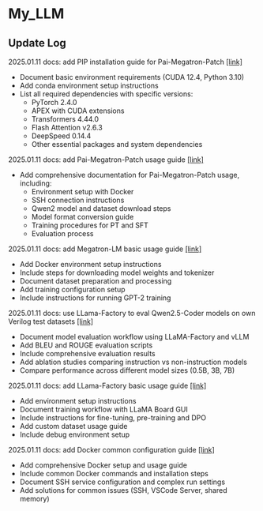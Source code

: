 # My_LLM

## Update Log

2025.01.11
docs: add PIP installation guide for Pai-Megatron-Patch
[[link]](Common_Tools/Training_Framework/Pai-Megatron-Patch/1_Use_PIP_to_Install_Pai-Megatron-Patch.md)

- Document basic environment requirements (CUDA 12.4, Python 3.10)
- Add conda environment setup instructions
- List all required dependencies with specific versions:
  - PyTorch 2.4.0
  - APEX with CUDA extensions
  - Transformers 4.44.0
  - Flash Attention v2.6.3
  - DeepSpeed 0.14.4
  - Other essential packages and system dependencies

2025.01.11
docs: add Pai-Megatron-Patch usage guide
[[link]](Common_Tools/Training_Framework/Pai-Megatron-Patch/0_Pai-Megatron-Patch_Simple_Use.md)

- Add comprehensive documentation for Pai-Megatron-Patch usage, including:
  - Environment setup with Docker
  - SSH connection instructions
  - Qwen2 model and dataset download steps
  - Model format conversion guide
  - Training procedures for PT and SFT
  - Evaluation process

2025.01.11
docs: add Megatron-LM basic usage guide
[[link]](Common_Tools/Training_Framework/Megatron-LM/0_Megatron-LM_Simple_Use.md)

- Add Docker environment setup instructions
- Include steps for downloading model weights and tokenizer
- Document dataset preparation and processing
- Add training configuration setup
- Include instructions for running GPT-2 training


2025.01.11
docs: use LLama-Factory to eval Qwen2.5-Coder models on own Verilog test datasets
[[link]](Common_Tools/Training_Framework/LLama-Factory/1_LLama_Factory_Eval_Models_on_Own_Dataset.md)

- Document model evaluation workflow using LLaMA-Factory and vLLM
- Add BLEU and ROUGE evaluation scripts
- Include comprehensive evaluation results
- Add ablation studies comparing instruction vs non-instruction models
- Compare performance across different model sizes (0.5B, 3B, 7B)

2025.01.11 
docs: add LLama-Factory basic usage guide
[[link]](Common_Tools/Training_Framework/LLama-Factory/0_LLama_Factory_Simple_Use.md)

- Add environment setup instructions
- Document training workflow with LLaMA Board GUI
- Include instructions for fine-tuning, pre-training and DPO
- Add custom dataset usage guide
- Include debug environment setup

2025.01.11
docs: add Docker common configuration guide
[[link]](Common_Tools/Linux/0_Basic_Linux_Command.md)

- Add comprehensive Docker setup and usage guide
- Include common Docker commands and installation steps
- Document SSH service configuration and complex run settings
- Add solutions for common issues (SSH, VSCode Server, shared memory)